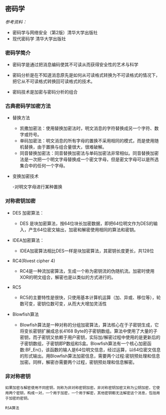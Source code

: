 
## 密码学


*参考资料：*
 - 密码学与网络安全（第2版）清华大学出版社
 - 现代密码学  清华大学出版社
### **密码学简介**
    

 - 密码学是通过把消息编码使其不可读从而获得安全性的艺术与科学

    

 - 密码分析是在不知道消息原先是如何从可读格式转换为不可读格式的情况下，把它从不可读格式转换回可读格式的技术。

   

 - 密码技术是加密与密码分析的组合

### **古典密码学加密方法**

 - 替换方法
     - 凯撒加密法：使用替换加密法时，明文消息的字符替换成另一个字符、数字或符号。
     - 单码加密法：明文消息的所有字母的置换不采用相同的模式，而是使用随机替换，由于置换与组合量很大，很难破解。
     - 同音替换加密法：同音替换加密法与单码加密法非常相似。同音替换加密法是一次把一个明文字母替换成一个密文字母，但是密文字母可以是所选集合中的任何一个字母。

 - 变换加密技术

      -对明文字母进行某种置换

### **对称密钥加密**  

  
 - DES 加密算法：
 	- DES 是块加密算法，按64位块长加密数据，即把64位明文作为DES的输入，产生64位密文输出，加密和解密使用相同的算法和密钥。

 - IDEA加密算法： 
 	- IDEA加密算法相比DES一样是块加密算法，其密钥长度更长，共128位
 
 - RC4(Rivest cipher 4) 
 	- RC4是一种流加密算法，生成一个称为密钥流的伪随机流。加密时使用XOR的明文组合，解密也是以类似的方式进行的。

 - RC5  	
 	- RC5的主要特性是很快，只使用基本计算机运算（加、异或、移位等），轮数可变，密钥位数可变，从而大大增加灵活性
 
 - Blowfish算法
	- Blowfish算法是一种对称的分组加密算法，算法核心在于子密钥生成，它将变长密钥扩展成总长4168 Byte的子密钥数组。算法中使用了大量的子密钥，而子密钥又依赖于用户密钥，实际加/解密过程中使用的是更新后的子密钥数组，子密钥即P数组和S盒。Blowfish算法有一个核心加密函数:BF_En()，该函数的输人是64位明文信息，经过运算，以64位密文信息的形式输出。用Blowfish算法加密信息，需要两个过程:密钥预处理和信息加密。同样，解密亦需要两个过程，密钥预处理和信息解密。

### **非对称密钥**
	如果加密与解密使用不同密钥，则称为非对称密钥加密。非对称密钥加密又称为公钥加密，它使用两个密钥，构成一对，一个用于加密，一个用于解密，其他密钥都无法解密这个消息，包括用于加密的密钥。

	RSA算法
